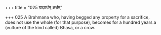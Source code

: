 +++
title = "025 याज्ञार्थम् अर्थम्"

+++
025	A Brahmana who, having begged any property for a sacrifice, does not use the whole (for that purpose), becomes for a hundred years a (vulture of the kind called) Bhasa, or a crow.